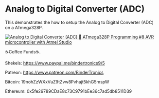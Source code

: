 # **Analog to Digital Converter (ADC)**
 
This demonstrates the how to setup the Analog to Digital Converter (ADC) on a ATmega328P.

[![Analog to Digital Converter (ADC) 🔴 ATmega328P Programming #8 AVR microcontroller with Atmel Studio](https://img.youtube.com/vi/jVAyT2XUiqU/0.jpg)](https://www.youtube.com/watch?v=jVAyT2XUiqU "Analog to Digital Converter (ADC) 🔴 ATmega328P Programming #8 AVR microcontroller with Atmel Studio")

☕Coffee Funds☕.

Shekels: 
https://www.paypal.me/bindertronics9/5

Patreon:
https://www.patreon.com/BinderTronics

Bitcoin: 
19nohZzWXxVuZ9tZvw8Pvhajt5khG5mspW

Ethereum: 
0x5fe29789CDaE8c73C9791bEe36c7ad5db8511D39
